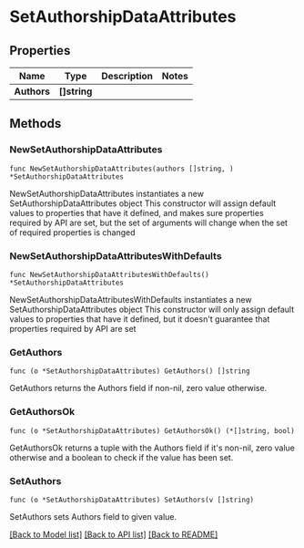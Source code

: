 # SetAuthorshipDataAttributes

## Properties

Name | Type | Description | Notes
------------ | ------------- | ------------- | -------------
**Authors** | **[]string** |  | 

## Methods

### NewSetAuthorshipDataAttributes

`func NewSetAuthorshipDataAttributes(authors []string, ) *SetAuthorshipDataAttributes`

NewSetAuthorshipDataAttributes instantiates a new SetAuthorshipDataAttributes object
This constructor will assign default values to properties that have it defined,
and makes sure properties required by API are set, but the set of arguments
will change when the set of required properties is changed

### NewSetAuthorshipDataAttributesWithDefaults

`func NewSetAuthorshipDataAttributesWithDefaults() *SetAuthorshipDataAttributes`

NewSetAuthorshipDataAttributesWithDefaults instantiates a new SetAuthorshipDataAttributes object
This constructor will only assign default values to properties that have it defined,
but it doesn't guarantee that properties required by API are set

### GetAuthors

`func (o *SetAuthorshipDataAttributes) GetAuthors() []string`

GetAuthors returns the Authors field if non-nil, zero value otherwise.

### GetAuthorsOk

`func (o *SetAuthorshipDataAttributes) GetAuthorsOk() (*[]string, bool)`

GetAuthorsOk returns a tuple with the Authors field if it's non-nil, zero value otherwise
and a boolean to check if the value has been set.

### SetAuthors

`func (o *SetAuthorshipDataAttributes) SetAuthors(v []string)`

SetAuthors sets Authors field to given value.



[[Back to Model list]](../README.md#documentation-for-models) [[Back to API list]](../README.md#documentation-for-api-endpoints) [[Back to README]](../README.md)


